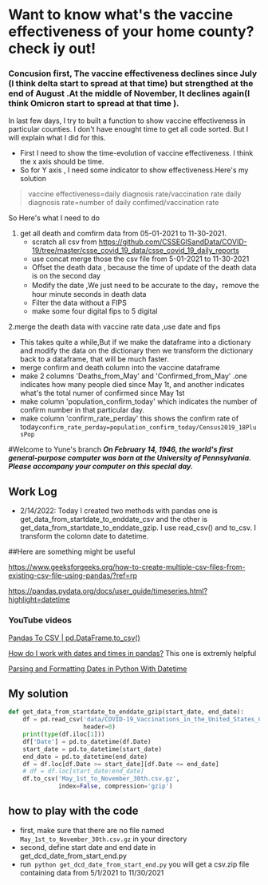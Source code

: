 # Want to know what's the vaccine effectiveness of your home county? check iy out!

### Concusion first, The vaccine effectiveness declines since July (I think delta start to spread at that time) but strengthed at the end of August .At the middle of November, It declines again(I think Omicron start to spread at that time ).  
In last few days, I try to built a function to show vaccine effectiveness in particular counties.
I don't have enought time to get all code sorted. But I will explain what I did for this.
- First I need to show the time-evolution of vaccine effectiveness. I think the x axis should be time.
- So for Y axis , I need some indicator to show effectiveness.Here's my solution 
> vaccine effectiveness=daily diagnosis rate/vaccination rate
> daily diagnosis rate=number of daily confimed/vaccination rate
 
So Here's what I need to do 
1. get all death and comfirm data from 05-01-2021 to 11-30-2021.
   - scratch all csv from https://github.com/CSSEGISandData/COVID-19/tree/master/csse_covid_19_data/csse_covid_19_daily_reports
   - use concat merge those the csv file from 5-01-2021 to 11-30-2021
   - Offset the death data , because the time of  update of the death data is on the second day
   - Modify the date ,We just need to be accurate to the day，remove the hour minute seconds in death data 
   - Filter the data without a FIPS
   - make some four digital fips to 5 digital

2.merge the death data with vaccine rate data ,use date and fips 
- This takes quite a while,But if we make the dataframe into a dictionary and modify the data on the dictionary then we transform the dictionary back to a dataframe, that will be much faster.
- merge confirm and death column into the vaccine dataframe
- make 2 columns 'Deaths_from_May' and 'Confirmed_from_May' .one indicates how many people died since May 1t, and another indicates what's the total numer of confirmed since May 1st
- make column 'population_confirm_today' which indicates the number of confirm number in that particular day.
- make column 'confirm_rate_perday' this shows the confirm rate of today```confirm_rate_perday=population_confirm_today/Census2019_18PlusPop```




#Welcome to Yune's branch
***On February 14, 1946, the world's first general-purpose computer was born at the University of Pennsylvania. Please accompany your computer on this special day.***
## Work Log
- 2/14/2022:
Today I created two methods with pandas one is get_data_from_startdate_to_enddate_csv and the other is get_data_from_startdate_to_enddate_gzip. 
I use read_csv() and to_csv. I transform the colomn date to datetime.

##Here are something might be useful

https://www.geeksforgeeks.org/how-to-create-multiple-csv-files-from-existing-csv-file-using-pandas/?ref=rp

https://pandas.pydata.org/docs/user_guide/timeseries.html?highlight=datetime

### YouTube videos
[Pandas To CSV | pd.DataFrame.to_csv()](https://www.youtube.com/watch?v=UE0BbRdEFYA)

[How do I work with dates and times in pandas?](https://www.youtube.com/watch?v=yCgJGsg0Xa4) This one is extremly helpful

[Parsing and Formatting Dates in Python With Datetime](https://www.youtube.com/watch?v=zY02utxcauo)
## My solution
```python
def get_data_from_startdate_to_enddate_gzip(start_date, end_date):
    df = pd.read_csv('data/COVID-19_Vaccinations_in_the_United_States_County.csv.gz', compression='gzip',
                     header=0)
    print(type(df.iloc[1]))
    df['Date'] = pd.to_datetime(df.Date)
    start_date = pd.to_datetime(start_date)
    end_date = pd.to_datetime(end_date)
    df = df.loc[df.Date >= start_date][df.Date <= end_date]
    # df = df.loc[start_date:end_date]
    df.to_csv('May_1st_to_November_30th.csv.gz',
              index=False, compression='gzip')
```
## how to play with the code
- first, make sure that there are no file named ```May_1st_to_November_30th.csv.gz``` in your directory
- second, define start date and end date in get_dcd_date_from_start_end.py
- run``` python get_dcd_date_from_start_end.py``` you will get a csv.zip file containing data from 5/1/2021 to 11/30/2021

